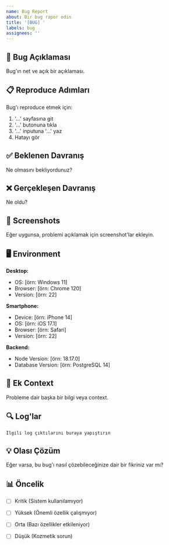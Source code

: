 ```yaml
---
name: Bug Report
about: Bir bug rapor edin
title: '[BUG] '
labels: bug
assignees: ''
---
```


## 🐛 Bug Açıklaması

Bug'ın net ve açık bir açıklaması.

## 📋 Reproduce Adımları

Bug'ı reproduce etmek için:

1. '...' sayfasına git
2. '...' butonuna tıkla
3. '...' inputuna '...' yaz
4. Hatayı gör

## ✅ Beklenen Davranış

Ne olmasını bekliyordunuz?

## ❌ Gerçekleşen Davranış

Ne oldu?

## 📸 Screenshots

Eğer uygunsa, problemi açıklamak için screenshot'lar ekleyin.

## 🖥️ Environment

**Desktop:**
- OS: [örn: Windows 11]
- Browser: [örn: Chrome 120]
- Version: [örn: 22]

**Smartphone:**
- Device: [örn: iPhone 14]
- OS: [örn: iOS 17.1]
- Browser: [örn: Safari]
- Version: [örn: 22]

**Backend:**
- Node Version: [örn: 18.17.0]
- Database Version: [örn: PostgreSQL 14]

## 📝 Ek Context

Probleme dair başka bir bilgi veya context.

## 🔍 Log'lar

```
İlgili log çıktılarını buraya yapıştırın
```

## 💡 Olası Çözüm

Eğer varsa, bu bug'ı nasıl çözebileceğinize dair bir fikriniz var mı?

## 📊 Öncelik

- [ ] Kritik (Sistem kullanılamıyor)
- [ ] Yüksek (Önemli özellik çalışmıyor)
- [ ] Orta (Bazı özellikler etkileniyor)
- [ ] Düşük (Kozmetik sorun)

